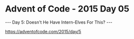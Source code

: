 # Advent of Code - 2015 Day 05

--- Day 5: Doesn&apos;t He Have Intern-Elves For This? ---

https://adventofcode.com/2015/day/5
